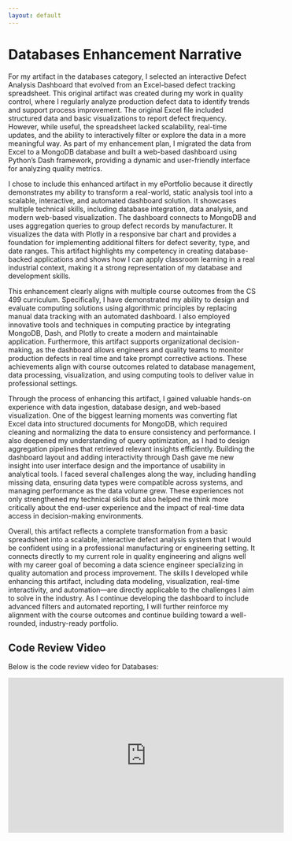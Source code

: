 ```yaml
---
layout: default
---
```


# Databases Enhancement Narrative

For my artifact in the databases category, I selected an interactive Defect Analysis Dashboard that evolved from an Excel-based defect tracking spreadsheet. This original artifact was created during my work in quality control, where I regularly analyze production defect data to identify trends and support process improvement. The original Excel file included structured data and basic visualizations to report defect frequency. However, while useful, the spreadsheet lacked scalability, real-time updates, and the ability to interactively filter or explore the data in a more meaningful way. As part of my enhancement plan, I migrated the data from Excel to a MongoDB database and built a web-based dashboard using Python’s Dash framework, providing a dynamic and user-friendly interface for analyzing quality metrics.

I chose to include this enhanced artifact in my ePortfolio because it directly demonstrates my ability to transform a real-world, static analysis tool into a scalable, interactive, and automated dashboard solution. It showcases multiple technical skills, including database integration, data analysis, and modern web-based visualization. The dashboard connects to MongoDB and uses aggregation queries to group defect records by manufacturer. It visualizes the data with Plotly in a responsive bar chart and provides a foundation for implementing additional filters for defect severity, type, and date ranges. This artifact highlights my competency in creating database-backed applications and shows how I can apply classroom learning in a real industrial context, making it a strong representation of my database and development skills.

This enhancement clearly aligns with multiple course outcomes from the CS 499 curriculum. Specifically, I have demonstrated my ability to design and evaluate computing solutions using algorithmic principles by replacing manual data tracking with an automated dashboard. I also employed innovative tools and techniques in computing practice by integrating MongoDB, Dash, and Plotly to create a modern and maintainable application. Furthermore, this artifact supports organizational decision-making, as the dashboard allows engineers and quality teams to monitor production defects in real time and take prompt corrective actions. These achievements align with course outcomes related to database management, data processing, visualization, and using computing tools to deliver value in professional settings.

Through the process of enhancing this artifact, I gained valuable hands-on experience with data ingestion, database design, and web-based visualization. One of the biggest learning moments was converting flat Excel data into structured documents for MongoDB, which required cleaning and normalizing the data to ensure consistency and performance. I also deepened my understanding of query optimization, as I had to design aggregation pipelines that retrieved relevant insights efficiently. Building the dashboard layout and adding interactivity through Dash gave me new insight into user interface design and the importance of usability in analytical tools. I faced several challenges along the way, including handling missing data, ensuring data types were compatible across systems, and managing performance as the data volume grew. These experiences not only strengthened my technical skills but also helped me think more critically about the end-user experience and the impact of real-time data access in decision-making environments.

Overall, this artifact reflects a complete transformation from a basic spreadsheet into a scalable, interactive defect analysis system that I would be confident using in a professional manufacturing or engineering setting. It connects directly to my current role in quality engineering and aligns well with my career goal of becoming a data science engineer specializing in quality automation and process improvement. The skills I developed while enhancing this artifact, including data modeling, visualization, real-time interactivity, and automation—are directly applicable to the challenges I aim to solve in the industry. As I continue developing the dashboard to include advanced filters and automated reporting, I will further reinforce my alignment with the course outcomes and continue building toward a well-rounded, industry-ready portfolio.

## Code Review Video

Below is the code review video for Databases:

<iframe width="560" height="315" src="https://youtu.be/dXg7A76T2cQ?si=qkW7KUpb2k8oZRaK" title="Code Review Databases - Reese Hinojosa" frameborder="0" allow="accelerometer; autoplay; clipboard-write; encrypted-media; gyroscope; picture-in-picture" allowfullscreen></iframe>
